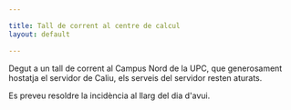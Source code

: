 ```yaml
---

title: Tall de corrent al centre de calcul
layout: default

---
```


Degut a un tall de corrent al Campus Nord de la UPC, que generosament hostatja el servidor de Caliu,
els serveis del servidor resten aturats.

Es preveu resoldre la incidència al llarg del dia d'avui.
